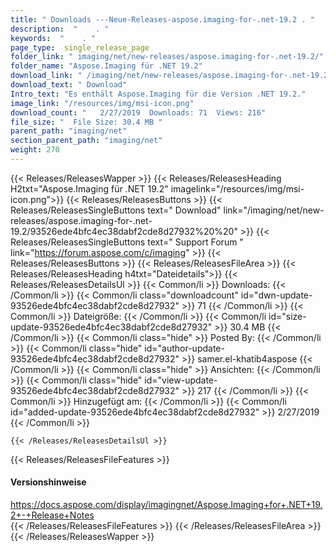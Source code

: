 ```yaml
---
title: " Downloads ---Neue-Releases-aspose.imaging-for-.net-19.2 . "
description:  "    . " 
keywords:  "    . " 
page_type:  single_release_page
folder_link: " imaging/net/new-releases/aspose.imaging-for-.net-19.2/"
folder_name: "Aspose.Imaging für .NET 19.2"
download_link: " /imaging/net/new-releases/aspose.imaging-for-.net-19.2/93526ede4bfc4ec38dabf2cde8d27932"
download_text: " Download"
Intro_text: "Es enthält Aspose.Imaging für die Version .NET 19.2."
image_link: "/resources/img/msi-icon.png"
download_count: "   2/27/2019  Downloads: 71  Views: 216"
file_size: "  File Size: 30.4 MB "
parent_path: "imaging/net"
section_parent_path: "imaging/net"
weight: 270
---
```


{{< Releases/ReleasesWapper >}}
  {{< Releases/ReleasesHeading H2txt="Aspose.Imaging für .NET 19.2" imagelink="/resources/img/msi-icon.png">}}
  {{< Releases/ReleasesButtons >}}
    {{< Releases/ReleasesSingleButtons text=" Download" link="/imaging/net/new-releases/aspose.imaging-for-.net-19.2/93526ede4bfc4ec38dabf2cde8d27932%20%20" >}}
    {{< Releases/ReleasesSingleButtons text=" Support Forum " link="https://forum.aspose.com/c/imaging" >}}
  {{< Releases/ReleasesButtons >}}
  {{< Releases/ReleasesFileArea >}}
    {{< Releases/ReleasesHeading h4txt="Dateidetails">}}
    {{< Releases/ReleasesDetailsUl >}}
            {{< Common/li >}} Downloads: {{< /Common/li >}}
      {{< Common/li class="downloadcount" id="dwn-update-93526ede4bfc4ec38dabf2cde8d27932" >}} 71 {{< /Common/li >}}
      {{< Common/li >}} Dateigröße: {{< /Common/li >}}
      {{< Common/li id="size-update-93526ede4bfc4ec38dabf2cde8d27932" >}} 30.4 MB {{< /Common/li >}} 
      {{< Common/li  class="hide" >}} Posted By: {{< /Common/li >}} 
      {{< Common/li class="hide" id="author-update-93526ede4bfc4ec38dabf2cde8d27932" >}} samer.el-khatib4aspose {{< /Common/li >}}
      {{< Common/li class="hide" >}} Ansichten: {{< /Common/li >}}
      {{< Common/li class="hide" id="view-update-93526ede4bfc4ec38dabf2cde8d27932" >}} 217 {{< /Common/li >}}
      {{< Common/li >}} Hinzugefügt am: {{< /Common/li >}}
      {{< Common/li id="added-update-93526ede4bfc4ec38dabf2cde8d27932" >}} 2/27/2019 {{< /Common/li >}} 

    {{< /Releases/ReleasesDetailsUl >}}

  {{< Releases/ReleasesFileFeatures >}}
      <h4>Versionshinweise</h4><div> <a href="https://docs.aspose.com/display/imagingnet/Aspose.Imaging+for+.NET+19.2+-+Release+Notes">https://docs.aspose.com/display/imagingnet/Aspose.Imaging+for+.NET+19.2+-+Release+Notes</a></div>
  {{< /Releases/ReleasesFileFeatures >}}
 {{< /Releases/ReleasesFileArea >}}
{{< /Releases/ReleasesWapper >}}




